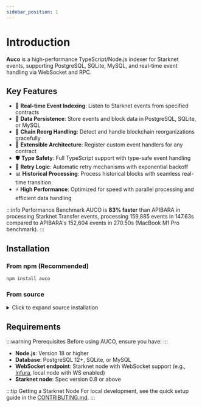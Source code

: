 ```yaml
---
sidebar_position: 1
---
```


# Introduction

**Auco** is a high-performance TypeScript/Node.js indexer for Starknet events, supporting PostgreSQL, SQLite, MySQL, and real-time event handling via WebSocket and RPC.

## Key Features

- 🔄 **Real-time Event Indexing**: Listen to Starknet events from specified contracts
- 💾 **Data Persistence**: Store events and block data in PostgreSQL, SQLite, or MySQL
- 🔄 **Chain Reorg Handling**: Detect and handle blockchain reorganizations gracefully
- 🔌 **Extensible Architecture**: Register custom event handlers for any contract
- 🛡️ **Type Safety**: Full TypeScript support with type-safe event handling
- 🔄 **Retry Logic**: Automatic retry mechanisms with exponential backoff
- 📊 **Historical Processing**: Process historical blocks with seamless real-time transition
- ⚡ **High Performance**: Optimized for speed with parallel processing and efficient data handling

:::info Performance Benchmark
AUCO is **83% faster** than APIBARA in processing Starknet Transfer events, processing 159,885 events in 147.63s compared to APIBARA's 152,604 events in 270.50s (MacBook M1 Pro benchmark).
:::

## Installation

### From npm (Recommended)

```bash
npm install auco
```

### From source

<details>
<summary>Click to expand source installation</summary>

```bash
git clone https://github.com/Quantum3-Labs/auco.git
cd auco
npm install
npm run build
```

</details>

## Requirements

:::warning Prerequisites
Before using AUCO, ensure you have:
:::

- **Node.js**: Version 18 or higher
- **Database**: PostgreSQL 12+, SQLite, or MySQL
- **WebSocket endpoint**: Starknet node with WebSocket support (e.g., [Infura](https://infura.io/), local node with WS enabled)
- **Starknet node**: Spec version 0.8 or above

:::tip Getting a Starknet Node
For local development, see the quick setup guide in the [CONTRIBUTING.md](https://github.com/Quantum3-Labs/auco/blob/main/CONTRIBUTING.md#prerequisites).
:::
